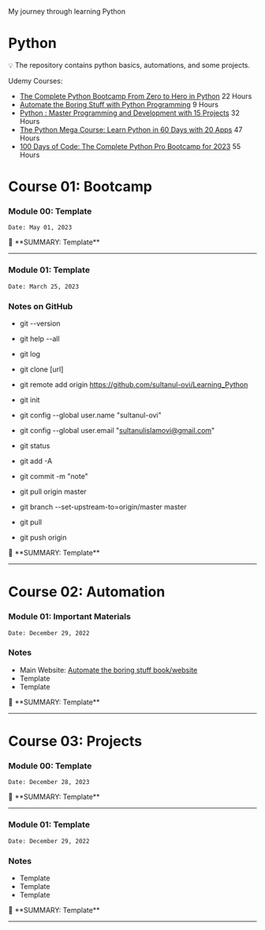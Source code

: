 My journey through learning Python


# Python

<aside>
💡 The repository contains python basics, automations, and some projects.
</aside>



Udemy Courses: 

- [The Complete Python Bootcamp From Zero to Hero in Python](https://www.udemy.com/course/complete-python-bootcamp/) 22 Hours
- [Automate the Boring Stuff with Python Programming](https://www.udemy.com/course/automate/) 9 Hours
- [Python : Master Programming and Development with 15 Projects](https://www.udemy.com/course/python-complete-bootcamp-2019-learn-by-applying-knowledge/) 32 Hours
- [The Python Mega Course: Learn Python in 60 Days with 20 Apps](https://www.udemy.com/course/the-python-mega-course/)  47 Hours
- [100 Days of Code: The Complete Python Pro Bootcamp for 2023](https://www.udemy.com/course/100-days-of-code/) 55 Hours

# **Course 01: Bootcamp**

### Module 00: **Template**

`Date: May 01, 2023`

<aside>
📌 **SUMMARY: Template**

</aside>

---

### **Module 01: Template**

`Date: March 25, 2023`

### Notes on GitHub

- git --version
- git help --all
- git log
- git clone [url]
- git remote add origin https://github.com/sultanul-ovi/Learning_Python

- git init
- git config --global user.name "sultanul-ovi"
- git config --global user.email "sultanulislamovi@gmail.com"

- git status
- git add -A
- git commit -m "note"
- git pull origin master


- git branch --set-upstream-to=origin/master master
- git pull
- git push origin

<aside>
📌 **SUMMARY: Template**

</aside>

---
# **Course 02: Automation**

### **Module 01: Important Materials**

`Date: December 29, 2022`

### Notes

- Main Website: [Automate the boring stuff book/website](https://automatetheboringstuff.com/)
- Template
- Template

<aside>
📌 **SUMMARY: Template**

</aside>

---

# **Course 03: Projects**

### Module 00: **Template**

`Date: December 28, 2023`

<aside>
📌 **SUMMARY: Template**

</aside>

---

### **Module 01: Template**

`Date: December 29, 2022`

### Notes

- Template
- Template
- Template

<aside>
📌 **SUMMARY: Template**

</aside>

---
